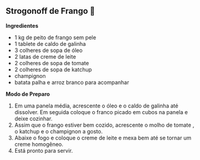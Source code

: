 ## Strogonoff de Frango :chicken: ##

**Ingredientes**

- 1 kg de peito de frango sem pele
-  1 tablete de caldo de galinha
-  3 colheres de sopa de óleo 
- 2 latas de creme de leite
- 2 colheres de sopa de tomate
- 2 colheres de sopa de katchup
- champignon
- batata palha e arroz branco para acompanhar

**Modo de Preparo**

1. Em uma panela média, acrescente o óleo e o caldo de galinha até dissolver. Em seguida coloque o franco picado em cubos na panela e deixe cozinhar.
2.  Assim que o frango estiver bem cozido, acrescente o molho de tomate , o katchup e o champignon a gosto.
3.  Abaixe o fogo e coloque o creme de leite e mexa bem até se tornar um creme homogêneo.
4.  Está pronto para servir.